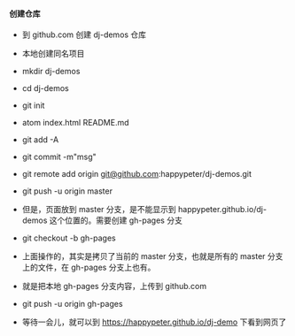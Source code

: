 ####  创建仓库


*  到 github.com 创建 dj-demos 仓库

* 本地创建同名项目

* mkdir dj-demos  

* cd dj-demos

* git init

* atom index.html README.md

* git add -A

* git commit -m"msg"

* git remote add origin git@github.com:happypeter/dj-demos.git

* git push -u origin master

* 但是，页面放到 master 分支，是不能显示到 happypeter.github.io/dj-demos 这个位置的。需要创建 gh-pages 分支

* git checkout -b gh-pages

* 上面操作的，其实是拷贝了当前的 master 分支，也就是所有的 master 分支上的文件，在 gh-pages 分支上也有。


* 就是把本地 gh-pages 分支内容，上传到 github.com

* git push -u origin gh-pages

* 等待一会儿，就可以到 https://happypeter.github.io/dj-demo 下看到网页了

